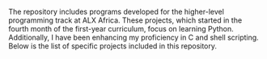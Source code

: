 The repository includes programs developed for the higher-level programming track at ALX Africa. These projects, which started in the fourth month of the first-year curriculum, focus on learning Python. Additionally, I have been enhancing my proficiency in C and shell scripting. Below is the list of specific projects included in this repository.
